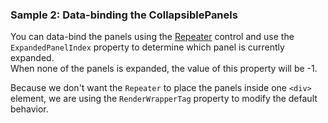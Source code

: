 ### Sample 2: Data-binding the CollapsiblePanels

You can data-bind the panels using the [Repeater](/docs/controls/builtin/Repeater) control and use the `ExpandedPanelIndex` property to determine which panel is currently expanded.  
When none of the panels is expanded, the value of this property will be -1.

Because we don't want the `Repeater` to place the panels inside one `<div>` element, we are using the `RenderWrapperTag` property to modify the default behavior.